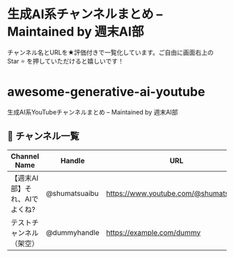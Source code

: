 # 生成AI系チャンネルまとめ – Maintained by 週末AI部
チャンネル名とURLを★評価付きで一覧化しています。ご自由に画面右上の Star ⭐ を押していただけると嬉しいです！

# awesome-generative-ai-youtube
生成AI系YouTubeチャンネルまとめ – Maintained by 週末AI部

## 🎥 チャンネル一覧
| Channel Name                         | Handle         | URL                                               | Description                        | Rating |
|--------------------------------------|----------------|---------------------------------------------------|------------------------------------|:------:|
| 【週末AI部】それ、AIでよくね?        | @shumatsuaibu  | https://www.youtube.com/@shumatsuaibu             | 初心者向けエンタメ＆実用＋AI速報   | ★★★★★ |
| テストチャンネル（架空）             | @dummyhandle   | https://example.com/dummy         | テスト用の架空チャンネル       | ★★☆☆☆ |
